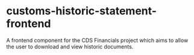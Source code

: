 
# customs-historic-statement-frontend

A frontend component for the CDS Financials project which aims to allow the user to download and view historic documents.

